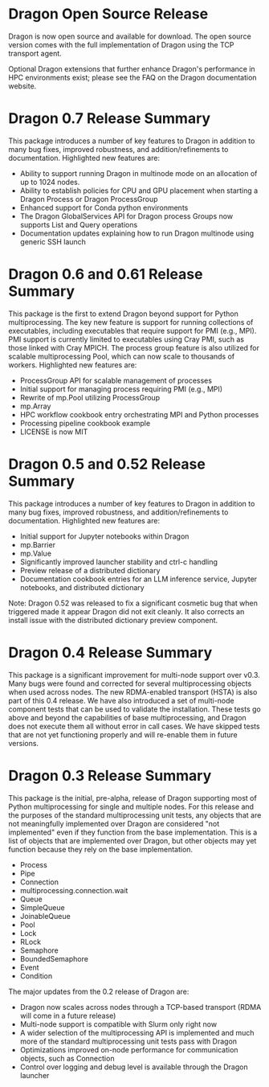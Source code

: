 # Dragon Open Source Release
Dragon is now open source and available for download. The open source version
comes with the full implementation of Dragon using the TCP transport agent.

Optional Dragon extensions that further enhance Dragon's performance in HPC
environments exist; please see the FAQ on the Dragon documentation website.

# Dragon 0.7 Release Summary
This package introduces a number of key features to Dragon in addition to many bug fixes, improved robustness, and
addition/refinements to documentation. Highlighted new features are:

- Ability to support running Dragon in multinode mode on an allocation of up to 1024 nodes.
- Ability to establish policies for CPU and GPU placement when starting a Dragon Process or Dragon ProcessGroup
- Enhanced support for Conda python environments
- The Dragon GlobalServices API for Dragon process Groups now supports List and Query operations
- Documentation updates explaining how to run Dragon multinode using generic SSH launch

# Dragon 0.6 and 0.61 Release Summary
This package is the first to extend Dragon beyond support for Python
multiprocessing. The key new feature is support for running collections of
executables, including executables that require support for PMI (e.g., MPI). PMI
support is currently limited to executables using Cray PMI, such as those linked
with Cray MPICH. The process group feature is also utilized for scalable
multiprocessing Pool, which can now scale to thousands of workers. Highlighted
new features are:

- ProcessGroup API for scalable management of processes
- Initial support for managing process requiring PMI (e.g., MPI)
- Rewrite of mp.Pool utilizing ProcessGroup
- mp.Array
- HPC workflow cookbook entry orchestrating MPI and Python processes
- Processing pipeline cookbook example
- LICENSE is now MIT

# Dragon 0.5 and 0.52 Release Summary
This package introduces a number of key features to Dragon in addition to many bug fixes, improved robustness, and
addition/refinements to documentation. Highlighted new features are:

- Initial support for Jupyter notebooks within Dragon
- mp.Barrier
- mp.Value
- Significantly improved launcher stability and ctrl-c handling
- Preview release of a distributed dictionary
- Documentation cookbook entries for an LLM inference service, Jupyter notebooks, and distributed dictionary

Note: Dragon 0.52 was released to fix a significant cosmetic bug that when triggered made it appear Dragon did not exit
cleanly. It also corrects an install issue with the distributed dictionary preview component.

# Dragon 0.4 Release Summary
This package is a significant improvement for multi-node support over v0.3. Many bugs were found and corrected for several
multiprocessing objects when used across nodes. The new RDMA-enabled transport (HSTA) is also part of this 0.4
release. We have also introduced a set of multi-node component tests that can be used to validate the installation.
These tests go above and beyond the capabilities of base multiprocessing, and Dragon does not execute them all
without error in call cases. We have skipped tests that are not yet functioning properly and will re-enable them
in future versions.

# Dragon 0.3 Release Summary
This package is the initial, pre-alpha, release of Dragon supporting most of Python multiprocessing for single and multiple
nodes.  For this release and the purposes of the standard multiprocessing unit tests, any objects that are not
meaningfully implemented over Dragon are considered "not implemented" even if they function from the base
implementation.  This is a list of objects that are implemented over Dragon, but other objects may yet function
because they rely on the base implementation.

- Process
- Pipe
- Connection
- multiprocessing.connection.wait
- Queue
- SimpleQueue
- JoinableQueue
- Pool
- Lock
- RLock
- Semaphore
- BoundedSemaphore
- Event
- Condition

The major updates from the 0.2 release of Dragon are:

- Dragon now scales across nodes through a TCP-based transport (RDMA will come in a future release)
- Multi-node support is compatible with Slurm only right now
- A wider selection of the multiprocessing API is implemented and much more of the standard multiprocessing
  unit tests pass with Dragon
- Optimizations improved on-node performance for communication objects, such as Connection
- Control over logging and debug level is available through the Dragon launcher
